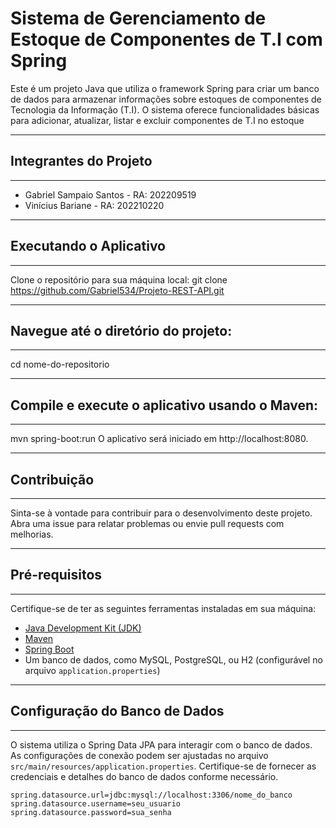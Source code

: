 # Sistema de Gerenciamento de Estoque de Componentes de T.I com Spring

Este é um projeto Java que utiliza o framework Spring para criar um banco de dados para armazenar informações sobre estoques de componentes de Tecnologia da Informação (T.I). O sistema oferece funcionalidades básicas para adicionar, atualizar, listar e excluir componentes de T.I no estoque


---------------------------------------
## Integrantes do Projeto
---------------------------------------
- Gabriel Sampaio Santos - RA: 202209519
- Vinícius Bariane - RA: 202210220

---------------------------------------
## Executando o Aplicativo
---------------------------------------
Clone o repositório para sua máquina local:
git clone https://github.com/Gabriel534/Projeto-REST-API.git


---------------------------------------
## Navegue até o diretório do projeto:
---------------------------------------
cd nome-do-repositorio


---------------------------------------
## Compile e execute o aplicativo usando o Maven:
---------------------------------------
mvn spring-boot:run
O aplicativo será iniciado em http://localhost:8080.


---------------------------------------
## Contribuição
---------------------------------------
Sinta-se à vontade para contribuir para o desenvolvimento deste projeto. Abra uma issue para relatar problemas ou envie pull requests com melhorias.


---------------------------------------
## Pré-requisitos
---------------------------------------
Certifique-se de ter as seguintes ferramentas instaladas em sua máquina:

- [Java Development Kit (JDK)](https://www.oracle.com/java/technologies/javase-downloads.html)
- [Maven](https://maven.apache.org/download.cgi)
- [Spring Boot](https://spring.io/projects/spring-boot)
- Um banco de dados, como MySQL, PostgreSQL, ou H2 (configurável no arquivo `application.properties`)


---------------------------------------
## Configuração do Banco de Dados
---------------------------------------
O sistema utiliza o Spring Data JPA para interagir com o banco de dados. As configurações de conexão podem ser ajustadas no arquivo `src/main/resources/application.properties`. Certifique-se de fornecer as credenciais e detalhes do banco de dados conforme necessário.

```properties
spring.datasource.url=jdbc:mysql://localhost:3306/nome_do_banco
spring.datasource.username=seu_usuario
spring.datasource.password=sua_senha
